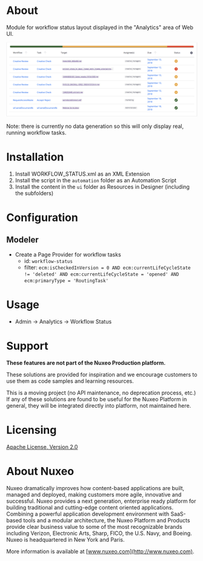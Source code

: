 # About

Module for workflow status layout displayed in the "Analytics" area of Web UI.

![layout](workflow-status.png)

Note: there is currently no data generation so this will only display real, running workflow tasks.

# Installation

1. Install WORKFLOW_STATUS.xml as an XML Extension
1. Install the script in the `automation` folder as an Automation Script
1. Install the content in the `ui` folder as Resources in Designer (including the subfolders)

# Configuration

## Modeler

* Create a Page Provider for workflow tasks
  * id: `workflow-status`
  * filter: `ecm:isCheckedInVersion = 0 AND ecm:currentLifeCycleState != 'deleted' AND ecm:currentLifeCycleState = 'opened' AND ecm:primaryType = 'RoutingTask'`

# Usage

* Admin -> Analytics -> Workflow Status

# Support

**These features are not part of the Nuxeo Production platform.**

These solutions are provided for inspiration and we encourage customers to use them as code samples and learning resources.

This is a moving project (no API maintenance, no deprecation process, etc.) If any of these solutions are found to be useful for the Nuxeo Platform in general, they will be integrated directly into platform, not maintained here.

# Licensing

[Apache License, Version 2.0](http://www.apache.org/licenses/LICENSE-2.0)

# About Nuxeo

Nuxeo dramatically improves how content-based applications are built, managed and deployed, making customers more agile, innovative and successful. Nuxeo provides a next generation, enterprise ready platform for building traditional and cutting-edge content oriented applications. Combining a powerful application development environment with SaaS-based tools and a modular architecture, the Nuxeo Platform and Products provide clear business value to some of the most recognizable brands including Verizon, Electronic Arts, Sharp, FICO, the U.S. Navy, and Boeing. Nuxeo is headquartered in New York and Paris.

More information is available at [www.nuxeo.com](http://www.nuxeo.com).
